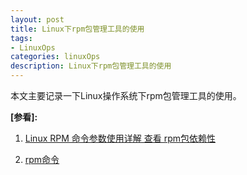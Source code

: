 ```yaml
---
layout: post
title: Linux下rpm包管理工具的使用
tags:
- LinuxOps
categories: linuxOps
description: Linux下rpm包管理工具的使用
---
```



本文主要记录一下Linux操作系统下rpm包管理工具的使用。

<!-- more -->



**[参看]:**

1. [Linux RPM 命令参数使用详解 查看 rpm包依赖性](http://blog.csdn.net/deutschester/article/details/6309521)

2. [rpm命令](http://man.linuxde.net/rpm)



<br />
<br />
<br />



